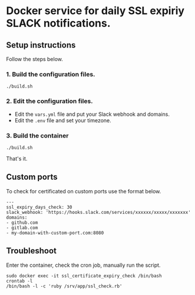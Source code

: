 # Docker service for daily SSL expiriy SLACK notifications.

## Setup instructions

Follow the steps below.

### 1. Build the configuration files.

````
./build.sh
````

### 2. Edit the configuration files.

* Edit the `vars.yml` file and put your Slack webhook and domains.
* Edit the `.env` file and set your timezone.

### 3. Build the container

````
./build.sh
````

That's it.

## Custom ports

To check for certificated on custom ports use the format below.

````
---
ssl_expiry_days_check: 30
slack_webhook: 'https://hooks.slack.com/services/xxxxxx/xxxxx/xxxxxxx'
domains:
- github.com
- gitlab.com
- my-domain-with-custom-port.com:8080
````

## Troubleshoot

Enter the container, check the cron job, manually run the script.

````
sudo docker exec -it ssl_certificate_expiry_check /bin/bash
crontab -l
/bin/bash -l -c 'ruby /srv/app/ssl_check.rb'
````
